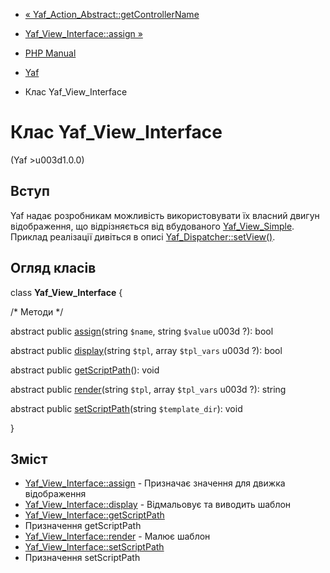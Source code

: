 - [«
Yaf_Action_Abstract::getControllerName](yaf-controller-abstract.getcontrollername.md)
- [Yaf_View_Interface::assign »](yaf-view-interface.assign.md)

- [PHP Manual](index.md)
- [Yaf](book.yaf.md)
- Клас Yaf_View_Interface

# Клас Yaf_View_Interface

(Yaf \>u003d1.0.0)

## Вступ

Yaf надає розробникам можливість використовувати їх власний
двигун відображення, що відрізняється від вбудованого
[Yaf_View_Simple](class.yaf-view-simple.md). Приклад реалізації
дивіться в описі
[Yaf_Dispatcher::setView()](yaf-dispatcher.setview.md).

## Огляд класів

class **Yaf_View_Interface** {

/\* Методи \*/

abstract public [assign](yaf-view-interface.assign.md)(string `$name`,
string `$value` u003d ?): bool

abstract public [display](yaf-view-interface.display.md)(string
`$tpl`, array `$tpl_vars` u003d ?): bool

abstract public
[getScriptPath](yaf-view-interface.getscriptpath.md)(): void

abstract public [render](yaf-view-interface.render.md)(string `$tpl`,
array `$tpl_vars` u003d ?): string

abstract public
[setScriptPath](yaf-view-interface.setscriptpath.md)(string
`$template_dir`): void

}

## Зміст

- [Yaf_View_Interface::assign](yaf-view-interface.assign.md) -
Призначає значення для движка відображення
- [Yaf_View_Interface::display](yaf-view-interface.display.md) -
Відмальовує та виводить шаблон
- [Yaf_View_Interface::getScriptPath](yaf-view-interface.getscriptpath.md)
- Призначення getScriptPath
- [Yaf_View_Interface::render](yaf-view-interface.render.md) -
Малює шаблон
- [Yaf_View_Interface::setScriptPath](yaf-view-interface.setscriptpath.md)
- Призначення setScriptPath
